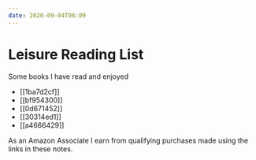 ```yaml
---
date: 2020-09-04T06:09
---
```


# Leisure Reading List
Some books I have read and enjoyed


- [[1ba7d2cf]]
- [[bf954300]]
- [[0d671452]]
- [[30314ed1]]
- [[a4666429]]

As an Amazon Associate I earn from qualifying purchases made using the links in
these notes.

